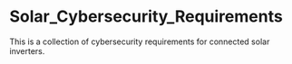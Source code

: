 # Solar_Cybersecurity_Requirements
This is a collection of cybersecurity requirements for connected solar inverters.
